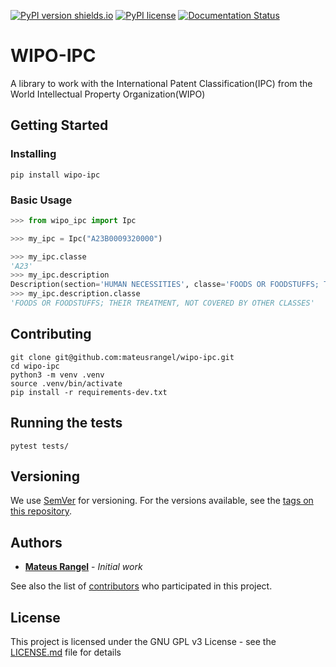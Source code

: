 [![PyPI version shields.io](https://img.shields.io/pypi/v/wipo-ipc.svg)](https://pypi.org/project/wipo-ipc/)
[![PyPI license](https://img.shields.io/pypi/l/wipo-ipc.svg)](https://pypi.org/project/wipo-ipc/)
[![Documentation Status](https://readthedocs.org/projects/wipo-ipc/badge/?version=latest)](http://wipo-ipc.readthedocs.io/?badge=latest)

# WIPO-IPC

A library to work with the International Patent Classification(IPC) from the World Intellectual Property Organization(WIPO)

## Getting Started

### Installing

```
pip install wipo-ipc
```

### Basic Usage

```python
>>> from wipo_ipc import Ipc

>>> my_ipc = Ipc("A23B0009320000")

>>> my_ipc.classe
'A23'
>>> my_ipc.description
Description(section='HUMAN NECESSITIES', classe='FOODS OR FOODSTUFFS; THEIR TREATMENT, NOT COVERED BY OTHER CLASSES', subclass='PRESERVING, e.g. BY CANNING, MEAT, FISH, EGGS, FRUIT, VEGETABLES, EDIBLE SEEDS; CHEMICAL RIPENING OF FRUIT OR VEGETABLES; THE PRESERVED, RIPENED, OR CANNED PRODUCTS', group='Preservation of edible seeds, e.g. cereals', subgroup='Apparatus for preserving using liquids')
>>> my_ipc.description.classe
'FOODS OR FOODSTUFFS; THEIR TREATMENT, NOT COVERED BY OTHER CLASSES'
```

## Contributing

```
git clone git@github.com:mateusrangel/wipo-ipc.git
cd wipo-ipc
python3 -m venv .venv
source .venv/bin/activate
pip install -r requirements-dev.txt
```

## Running the tests

```
pytest tests/
```

## Versioning

We use [SemVer](http://semver.org/) for versioning. For the versions available, see the [tags on this repository](https://github.com/mateusrangel/wipo-ipc/tags). 

## Authors

* [**Mateus Rangel**](https://github.com/mateusrangel) - *Initial work*

See also the list of [contributors](https://github.com/mateusrangel/wipo-ipc/contributors) who participated in this project.

## License

This project is licensed under the GNU GPL v3 License - see the [LICENSE.md](LICENSE) file for details


